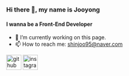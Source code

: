 ### Hi there 👋, my name is Jooyong
#### I wanna be a Front-End Developer


- 🔭 I’m currently working on this page. 
- 📫 How to reach me: shinjoo95@naver.com 


[<img src='https://cdn.jsdelivr.net/npm/simple-icons@3.0.1/icons/github.svg' alt='github' height='40'>](https://github.com/shinjoo95)  [<img src='https://cdn.jsdelivr.net/npm/simple-icons@3.0.1/icons/instagram.svg' alt='instagram' height='40'>](https://www.instagram.com/shinjoo95/)  

